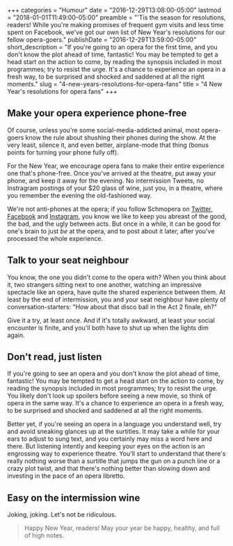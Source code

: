 +++
categories = "Humour"
date = "2016-12-29T13:08:00-05:00"
lastmod = "2018-01-01T11:49:00-05:00"
preamble = "'Tis the season for resolutions, readers! While you're making promises of frequent gym visits and less time spent on Facebook, we've got our own list of New Year's resolutions for our fellow opera-goers."
publishDate = "2016-12-29T13:59:00-05:00"
short_description = "If you're going to an opera for the first time, and you don't know the plot ahead of time, fantastic! You may be tempted to get a head start on the action to come, by reading the synopsis included in most programmes; try to resist the urge. It's a chance to experience an opera in a fresh way, to be surprised and shocked and saddened at all the right moments."
slug = "4-new-years-resolutions-for-opera-fans"
title = "4 New Year&#039;s resolutions for opera fans"
+++

## Make your opera experience phone-free

Of course, unless you're some social-media-addicted animal, most opera-goers know the rule about shushing their phones during the show. At the very least, silence it, and even better, airplane-mode that thing (bonus points for turning your phone fully off). 

For the New Year, we encourage opera fans to make their entire experience one that's phone-free. Once you've arrived at the theatre, put away your phone, and keep it away for the evening. No intermission Tweets, no Instragram postings of your $20 glass of wine, just you, in a theatre, where you remember the evening the old-fashioned way. 

We're not anti-phones at the opera; if you follow Schmopera on [Twitter](https://twitter.com/Schmopera), [Facebook](https://www.facebook.com/schmopera/) and [Instagram](https://www.instagram.com/schmopera/), you know we like to keep you abreast of the good, the bad, and the ugly between acts. But once in a while, it can be good for one's brain to just *be* at the opera, and to post about it later, after you've processed the whole experience.

## Talk to your seat neighbour

You know, the one you didn't come to the opera with? When you think about it, two strangers sitting next to one another, watching an impressive spectacle like an opera, have quite the shared experience between them. At least by the end of intermission, you and your seat neighbour have plenty of conversation-starters: "How about that disco ball in the Act 2 finale, eh?" 

Give it a try, at least once. And if it's totally awkward, at least your social encounter is finite, and you'll both have to shut up when the lights dim again.

## Don't read, just listen

If you're going to see an opera and you don't know the plot ahead of time, fantastic! You may be tempted to get a head start on the action to come, by reading the synopsis included in most programmes; try to resist the urge. You likely don't look up spoilers before seeing a new movie, so think of opera in the same way. It's a chance to experience an opera in a fresh way, to be surprised and shocked and saddened at all the right moments.

Better yet, if you're seeing an opera in a language you understand well, try and avoid sneaking glances up at the surtitles. It may take a while for your ears to adjust to sung text, and you certainly may miss a word here and there. But listening intently and keeping your eyes on the action is an engrossing way to experience theatre. You'll start to understand that there's really nothing worse than a surtitle that jumps the gun on a punch line or a crazy plot twist, and that there's nothing better than slowing down and investing in the pace of an opera libretto.

## Easy on the intermission wine

Joking, joking. Let's not be ridiculous.

>Happy New Year, readers! May your year be happy, healthy, and full of high notes.
